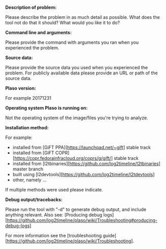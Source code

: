 **Description of problem:**

Please describe the problem in as much detail as possible.
What does the tool not do that it should? What would you like it to do?

**Command line and arguments:**

Please provide the command with arguments you ran when you experienced
the problem.

**Source data:**

Please provide the source data you used when you experienced the problem.
For publicly available data please provide an URL or path of the source data.

**Plaso version:**

For example 20171231

**Operating system Plaso is running on:**

Not the operating system of the image/files you're trying to analyze.

**Installation method:**

For example:
* installed from [GiFT PPA][https://launchpad.net/~gift] stable track
* installed from [GiFT COPR][https://copr.fedorainfracloud.org/coprs/g/gift/] stable track
* installed from [l2tbinaries][https://github.com/log2timeline/l2tbinaries] master branch
* built using [l2devtools][https://github.com/log2timeline/l2tdevtools]
* other, namely ...

If multiple methods were used please indicate.

**Debug output/tracebacks:**

Please run the tool with "-d" to generate debug output, and include anything relevant.
Also see: [Producing debug logs][https://github.com/log2timeline/plaso/wiki/Troubleshooting#producing-debug-logs]

For more information see the [troubleshooting
guide][https://github.com/log2timeline/plaso/wiki/Troubleshooting].
